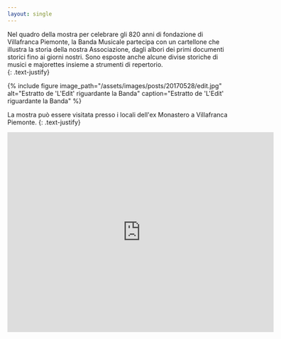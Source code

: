 ```yaml
---
layout: single
---
```

Nel quadro della mostra per celebrare gli 820 anni di fondazione di Villafranca Piemonte, la Banda Musicale partecipa con un cartellone che illustra la storia della nostra Associazione, dagli albori dei primi documenti storici fino ai giorni nostri. Sono esposte anche alcune divise storiche di musici e majorettes insieme a strumenti di repertorio.  
{: .text-justify}  

{% include figure image_path="/assets/images/posts/20170528/edit.jpg" alt="Estratto de 'L'Edit' riguardante la Banda" caption="Estratto de 'L'Edit' riguardante la Banda" %}

La mostra può essere visitata presso i locali dell'ex Monastero a Villafranca Piemonte.
{: .text-justify}  

<iframe src="https://www.google.com/maps/embed?pb=!1m18!1m12!1m3!1d707.9995295961988!2d7.504339429266105!3d44.78084369869369!2m3!1f0!2f0!3f0!3m2!1i1024!2i768!4f13.1!3m3!1m2!1s0x47881e4359d6d5b3%3A0xdd5ab44c7c47771c!2sVia+S.+Francesco+d&#39;Assisi%2C+2%2C+10068+Villafranca+Piemonte+TO!5e0!3m2!1sen!2sit!4v1497002819784" width="600" height="450" frameborder="0" style="border:0" allowfullscreen></iframe>
